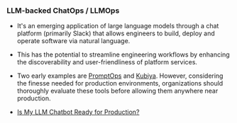 ### LLM-backed ChatOps / LLMOps
- It's an emerging application of large language models through a chat platform (primarily Slack) that allows engineers to build, deploy and operate software via natural language.
- This has the potential to streamline engineering workflows by enhancing the discoverability and user-friendliness of platform services.
- Two early examples are [PromptOps](https://www.querypal.com/) and [Kubiya](https://www.kubiya.ai/product/overview). However, considering the finesse needed for production environments, organizations should thoroughly evaluate these tools before allowing them anywhere near production.

- [Is My LLM Chatbot Ready for Production?](https://techcommunity.microsoft.com/t5/ai-ai-platform-blog/is-my-llm-chatbot-ready-for-production/ba-p/4102526) 
